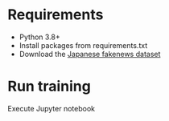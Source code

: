 # Requirements

- Python 3.8+
- Install packages from requirements.txt
- Download the [Japanese fakenews dataset](https://www.kaggle.com/tanreinama/japanese-fakenews-dataset)

# Run training

Execute Jupyter notebook